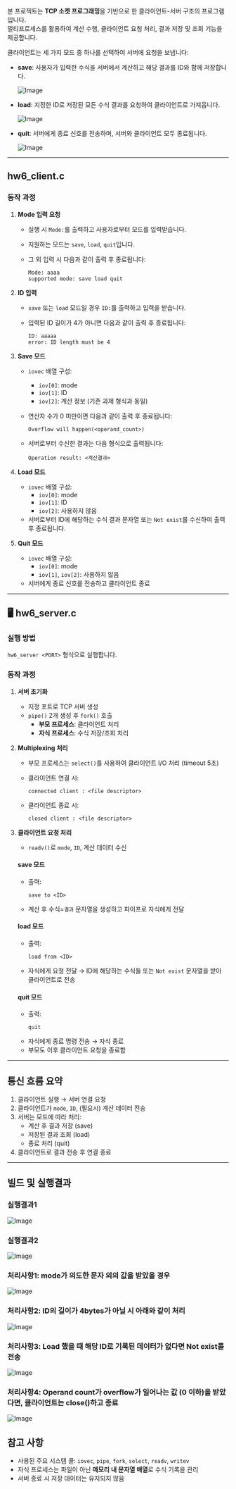 본 프로젝트는 **TCP 소켓 프로그래밍**을 기반으로 한 클라이언트-서버 구조의 프로그램입니다.  
멀티프로세스를 활용하여 계산 수행, 클라이언트 요청 처리, 결과 저장 및 조회 기능을 제공합니다.

클라이언트는 세 가지 모드 중 하나를 선택하여 서버에 요청을 보냅니다:

- **save**: 사용자가 입력한 수식을 서버에서 계산하고 해당 결과를 ID와 함께 저장합니다.

  ![Image](https://github.com/user-attachments/assets/e9b18042-3d22-428f-8d9f-8af2ea867826)
  
- **load**: 지정한 ID로 저장된 모든 수식 결과를 요청하여 클라이언트로 가져옵니다.

  ![Image](https://github.com/user-attachments/assets/5fdc5634-b74d-4e97-9480-ccc2fc4635b9)
  
- **quit**: 서버에게 종료 신호를 전송하며, 서버와 클라이언트 모두 종료됩니다.

  ![Image](https://github.com/user-attachments/assets/10debd6d-afb3-4078-97f7-d42370e2f97a)

---

## hw6_client.c

### 동작 과정

1. **Mode 입력 요청**
   - 실행 시 `Mode:`를 출력하고 사용자로부터 모드를 입력받습니다.
   - 지원하는 모드는 `save`, `load`, `quit`입니다.
   - 그 외 입력 시 다음과 같이 출력 후 종료됩니다:

     ```
     Mode: aaaa
     supported mode: save load quit
     ```

2. **ID 입력**
   - `save` 또는 `load` 모드일 경우 `ID:`를 출력하고 입력을 받습니다.
   - 입력된 ID 길이가 4가 아니면 다음과 같이 출력 후 종료됩니다:

     ```
     ID: aaaaa
     error: ID length must be 4
     ```

3. **Save 모드**
   
   - `iovec` 배열 구성:
     - `iov[0]`: mode
     - `iov[1]`: ID
     - `iov[2]`: 계산 정보 (기존 과제 형식과 동일)
   - 연산자 수가 0 미만이면 다음과 같이 출력 후 종료됩니다:

     ```
     Overflow will happen(<operand_count>)
     ```

   - 서버로부터 수신한 결과는 다음 형식으로 출력됩니다:

     ```
     Operation result: <계산결과>
     ```

5. **Load 모드**
   
   - `iovec` 배열 구성:
     - `iov[0]`: mode
     - `iov[1]`: ID
     - `iov[2]`: 사용하지 않음
   - 서버로부터 ID에 해당하는 수식 결과 문자열 또는 `Not exist`를 수신하여 출력 후 종료됩니다.

7. **Quit 모드**
   
   - `iovec` 배열 구성:
     - `iov[0]`: mode
     - `iov[1]`, `iov[2]`: 사용하지 않음
   - 서버에게 종료 신호를 전송하고 클라이언트 종료

---

## 🖥️ hw6_server.c

### 실행 방법

`hw6_server <PORT>` 형식으로 실행합니다.

### 동작 과정

1. **서버 초기화**
   - 지정 포트로 TCP 서버 생성
   - `pipe()` 2개 생성 후 `fork()` 호출
     - **부모 프로세스**: 클라이언트 처리
     - **자식 프로세스**: 수식 저장/조회 처리

2. **Multiplexing 처리**
   - 부모 프로세스는 `select()`를 사용하여 클라이언트 I/O 처리 (timeout 5초)
   - 클라이언트 연결 시:

     ```
     connected client : <file descriptor>
     ```

   - 클라이언트 종료 시:

     ```
     closed client : <file descriptor>
     ```

3. **클라이언트 요청 처리**
   - `readv()`로 `mode`, `ID`, 계산 데이터 수신

   #### save 모드
   - 출력:
     ```
     save to <ID>
     ```
   - 계산 후 수식=`결과` 문자열을 생성하고 파이프로 자식에게 전달

   #### load 모드
   - 출력:
     ```
     load from <ID>
     ```
   - 자식에게 요청 전달 → ID에 해당하는 수식들 또는 `Not exist` 문자열을 받아 클라이언트로 전송

   #### quit 모드
   - 출력:
     ```
     quit
     ```
   - 자식에게 종료 명령 전송 → 자식 종료
   - 부모도 이후 클라이언트 요청을 종료함

---

## 통신 흐름 요약

1. 클라이언트 실행 → 서버 연결 요청
2. 클라이언트가 `mode`, `ID`, (필요시) 계산 데이터 전송
3. 서버는 모드에 따라 처리:
   - 계산 후 결과 저장 (save)
   - 저장된 결과 조회 (load)
   - 종료 처리 (quit)
4. 클라이언트로 결과 전송 후 연결 종료

---

## 빌드 및 실행결과

### 실행결과1

![Image](https://github.com/user-attachments/assets/430ef9a5-3147-4c7d-bad7-9618f40320d9)

### 실행결과2

![Image](https://github.com/user-attachments/assets/8d64fd29-9425-4019-a923-65a46ddcb2fd)

### 처리사항1: mode가 의도한 문자 외의 값을 받았을 경우

![Image](https://github.com/user-attachments/assets/4379ca4a-3f63-4020-9265-45931ee50808)

### 처리사항2: ID의 길이가 4bytes가 아닐 시 아래와 같이 처리

![Image](https://github.com/user-attachments/assets/19c7e708-2039-4f0a-bb24-d707d41bb243)

### 처리사항3: Load 했을 때 해당 ID로 기록된 데이터가 없다면 Not exist를 전송

![Image](https://github.com/user-attachments/assets/49ce576e-3396-4f04-9776-6efd45f9ca11)

### 처리사항4: Operand count가 overflow가 일어나는 값 (0 이하)을 받았다면, 클라이언트는 close()하고 종료

![Image](https://github.com/user-attachments/assets/3bcaba48-b2a2-4b43-8d60-417760f5e2f0)

## 참고 사항

- 사용된 주요 시스템 콜: `iovec`, `pipe`, `fork`, `select`, `readv`, `writev`
- 자식 프로세스는 파일이 아닌 **메모리 내 문자열 배열**로 수식 기록을 관리
- 서버 종료 시 저장 데이터는 유지되지 않음
